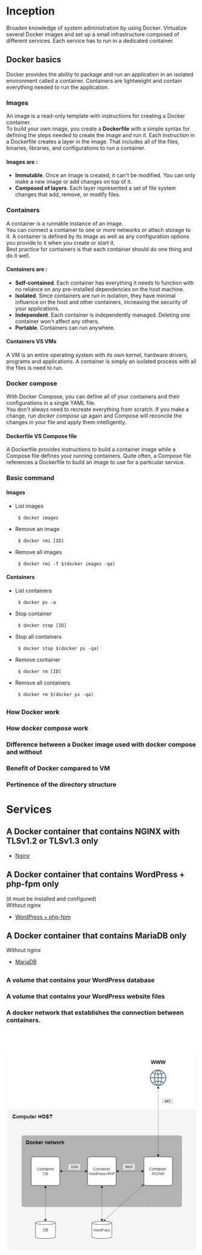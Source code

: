 # Inception

Broaden knowledge of system administration by using Docker.
Virtualize several Docker images and set up a small infrastructure composed of different services. Each service has to run in a dedicated container.


## Docker basics
Docker provides the ability to package and run an application in an isolated environment called a container. Containers are lightweight and contain everything needed to run the application.


### Images
An image is a read-only template with instructions for creating a Docker container.<br>
To build your own image, you create a **Dockerfile** with a simple syntax for defining the steps needed to create the image and run it. Each instruction in a Dockerfile creates a layer in the image. That includes all of the files, binaries, libraries, and configurations to run a container.

#### Images are :
 - **Immutable**. Once an image is created, it can't be modified. You can only make a new image or add changes on top of it.
 - **Composed of layers**. Each layer represented a set of file system changes that add, remove, or modify files.

### Containers
A container is a runnable instance of an image.<br>
You can connect a container to one or more networks or attach storage to it. A container is defined by its image as well as any configuration options you provide to it when you create or start it.<br>
Best practice for containers is that each container should do one thing and do it well.

#### Containers are :
 - **Self-contained**. Each container has everything it needs to function with no reliance on any pre-installed dependencies on the host machine.
 - **Isolated**. Since containers are run in isolation, they have minimal influence on the host and other containers, increasing the security of your applications.
 - **Independent**. Each container is independently managed. Deleting one container won't affect any others.
 - **Portable**. Containers can run anywhere.

#### Containers VS VMs
A VM is an entire operating system with its own kernel, hardware drivers, programs and applications. A container is simply an isolated process with all the files is need to run.

### Docker compose
With Docker Compose, you can define all of your containers and their configurations in a single YAML file.<br>
You don't always need to recreate everything from scratch. If you make a change, run *docker compose up* again and Compose will reconcile the changes in your file and apply them intelligently.

#### Dockerfile VS Compose file
A Dockerfile provides instructions to build a container image while a Compose file defines your running containers. Quite often, a Compose file references a Dockerfile to build an image to use for a particular service.

### Basic command

#### Images
 - List images<br>

		$ docker images
 - Remove an image

		$ docker rmi [ID]
 - Remove all images

		$ docker rmi -f $(docker images -qa)
#### Containers
 - List containers

		$ docker ps -a
 - Stop container

		$ docker stop [ID]
 - Stop all containers

		$ docker stop $(docker ps -qa)
 - Remove container

		$ docker rm [ID]
 - Remove all containers

		$ docker rm $(docker ps -qa)



##
##

### How Docker work

### How docker compose work

### Difference between a Docker image used with docker compose and without

### Benefit of Docker compared to VM

### Pertinence of the directory structure


# Services

## A Docker container that contains NGINX with TLSv1.2 or TLSv1.3 only

- [Nginx](./srcs/requirements/nginx/README.md)

## A Docker container that contains WordPress + php-fpm only

(it must be installed and configured)<br>
Without nginx

- [WordPress + php-fpm](./srcs/requirements/wordpress/README.md)

## A Docker container that contains MariaDB only

Without nginx

- [MariaDB](./srcs/requirements/mariadb/README.md)

##

### A volume that contains your WordPress database

### A volume that contains your WordPress website files

### A **docker network** that establishes the connection between containers.

##

<br>
<br>

![Schema](./readme_img/schema.png)

